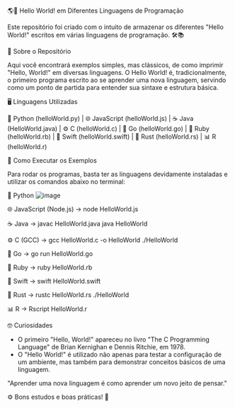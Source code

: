 🌎🎉 Hello World! em Diferentes Linguagens de Programação

Este repositório foi criado com o intuito de armazenar os diferentes "Hello World!" escritos em várias linguagens de programação. 🛠️📚

📖 Sobre o Repositório

Aqui você encontrará exemplos simples, mas clássicos, de como imprimir "Hello, World!" em diversas linguagens. 
O Hello World! é, tradicionalmente, o primeiro programa escrito ao se aprender uma nova linguagem, servindo como um ponto de partida para entender sua sintaxe e estrutura básica.

🖥️ Linguagens Utilizadas

🐍 Python (helloWorld.py) | 🌐 JavaScript (helloWorld.js) | ☕ Java (HelloWorld.java) | 
⚙️ C (helloWorld.c) | 🐹 Go (helloWorld.go) | 💎 Ruby (helloWorld.rb) | 
🍎 Swift (helloWorld.swift) | 🦀 Rust (helloWorld.rs) | 📊 R (helloWorld.r)

🚀 Como Executar os Exemplos

Para rodar os programas, basta ter as linguagens devidamente instaladas e utilizar os comandos abaixo no terminal:

🐍 Python
![image](https://github.com/user-attachments/assets/b5b55782-a4b4-41ab-aac8-cf29727b2e98)

🌐 JavaScript (Node.js) -> node HelloWorld.js

☕ Java ->
javac HelloWorld.java
java HelloWorld

⚙️ C (GCC) ->
gcc HelloWorld.c -o HelloWorld
./HelloWorld

🐹 Go -> go run HelloWorld.go

💎 Ruby -> ruby HelloWorld.rb

🍎 Swift -> swift HelloWorld.swift

🦀 Rust ->
rustc HelloWorld.rs
./HelloWorld

📊 R -> Rscript HelloWorld.r

🤓 Curiosidades

* O primeiro "Hello, World!" apareceu no livro "The C Programming Language" de Brian Kernighan e Dennis Ritchie, em 1978.
* O "Hello World!" é utilizado não apenas para testar a configuração de um ambiente, mas também para demonstrar conceitos básicos de uma linguagem.

"Aprender uma nova linguagem é como aprender um novo jeito de pensar."

⚙️ Bons estudos e boas práticas! 🚀
